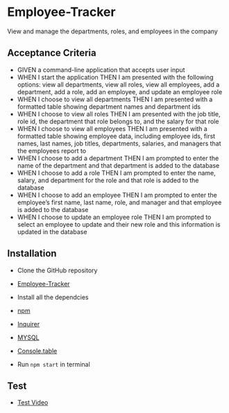 # Employee-Tracker

View and manage the departments, roles, and employees in the company

## Acceptance Criteria

- GIVEN a command-line application that accepts user input
- WHEN I start the application
THEN I am presented with the following options: view all departments, view all roles, view all employees, add a department, add a role, add an employee, and update an employee role
- WHEN I choose to view all departments
THEN I am presented with a formatted table showing department names and department ids
- WHEN I choose to view all roles
THEN I am presented with the job title, role id, the department that role belongs to, and the salary for that role
- WHEN I choose to view all employees
THEN I am presented with a formatted table showing employee data, including employee ids, first names, last names, job titles, departments, salaries, and managers that the employees report to
- WHEN I choose to add a department
THEN I am prompted to enter the name of the department and that department is added to the database
- WHEN I choose to add a role
THEN I am prompted to enter the name, salary, and department for the role and that role is added to the database
- WHEN I choose to add an employee
THEN I am prompted to enter the employee’s first name, last name, role, and manager and that employee is added to the database
- WHEN I choose to update an employee role
THEN I am prompted to select an employee to update and their new role and this information is updated in the database 

## Installation
- Clone the GitHub repository 
- [Employee-Tracker](https://github.com/Torabis/Employee-Tracker)
- Install all the dependcies

- [npm](https://docs.npmjs.com/cli/install)
- [Inquirer](https://www.npmjs.com/package/inquirer)
- [MYSQL](https://www.npmjs.com/package/sql)
- [Console.table](https://www.npmjs.com/package/console.table)

- Run ```npm start``` in terminal

## Test

- [Test Video](https://drive.google.com/file/d/1Ry09knWfhCeTV74TLPCz15hAyC9WTmZN/view)




